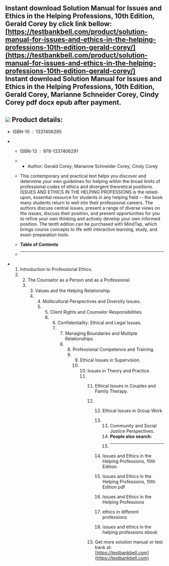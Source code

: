 Instant download **Solution Manual for Issues and Ethics in the Helping Professions, 10th Edition, Gerald Corey** by click link bellow:  
[https://testbankbell.com/product/solution-manual-for-issues-and-ethics-in-the-helping-professions-10th-edition-gerald-corey/](https://testbankbell.com/product/solution-manual-for-issues-and-ethics-in-the-helping-professions-10th-edition-gerald-corey/)  
**Instant download Solution Manual for Issues and Ethics in the Helping Professions, 10th Edition, Gerald Corey, Marianne Schneider Corey, Cindy Corey pdf docx epub after payment.**
-------------------------------------------------------------------------------------------------------------------------------------------------------------------------------------


![](https://testbankbell.com/wp-content/uploads/2023/05/9781337406291_SolutionManual.jpg)
**Product details:**
--------------------


* ISBN-10 ‏ : ‎ 1337406295
* * ISBN-13 ‏ : ‎ 978-1337406291
  * * Author: Gerald Corey; Marianne Schneider Corey; Cindy Corey
   
  * This contemporary and practical text helps you discover and determine your own guidelines for helping within the broad limits of professional codes of ethics and divergent theoretical positions. ISSUES AND ETHICS IN THE HELPING PROFESSIONS is the relied-upon, essential resource for students in any helping field -- the book many students return to well into their professional careers. The authors discuss central issues, present a range of diverse views on the issues, discuss their position, and present opportunities for you to refine your own thinking and actively develop your own informed position. The tenth edition can be purchased with MindTap, which brings course concepts to life with interactive learning, study, and exam preparation tools.
  * **Table of Contents**
  * ---------------------
 
* 1. Introduction to Professional Ethics.
  2. 2. The Counselor as a Person and as a Professional.
     3. 3. Values and the Helping Relationship.
        4. 4. Multicultural Perspectives and Diversity Issues.
           5. 5. Client Rights and Counselor Responsibilities.
              6. 6. Confidentiality: Ethical and Legal Issues.
                 7. 7. Managing Boundaries and Multiple Relationships.
                    8. 8. Professional Competence and Training.
                       9. 9. Ethical Issues in Supervision.
                          10. 10. Issues in Theory and Practice
                              11. 11. Ethical Issues in Couples and Family Therapy.
                                  12. 12. Ethical Issues in Group Work.
                                      13. 13. Community and Social Justice Perspectives.
                                          14. **People also search:**
                                          15. -----------------------
                                         
                                      14. Issues and Ethics in the Helping Professions, 10th Edition
                                     
                                      15. Issues and Ethics in the Helping Professions, 10th Edition pdf
                                     
                                      16. Issues and Ethics in the Helping Professions
                                     
                                      17. ethics in different professions
                                     
                                      18. issues and ethics in the helping professions ebook
                                     
                                  13.  Get more solution manual or test bank at: [https://testbankbell.com](https://testbankbell.com)
